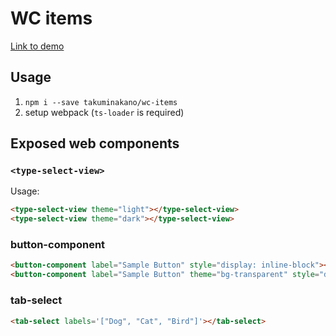 # WC items
[Link to demo](https://takuminakano.github.io/wc-items)

## Usage
1. `npm i --save takuminakano/wc-items`
2. setup webpack (`ts-loader` is required)
## Exposed web components
### `<type-select-view>`
Usage:
```html
<type-select-view theme="light"></type-select-view>
<type-select-view theme="dark"></type-select-view>
```
### button-component
```html
<button-component label="Sample Button" style="display: inline-block"></button-component>
<button-component label="Sample Button" theme="bg-transparent" style="display: inline-block;" onclick="alert('click')"></button-component>
```
### tab-select
```html
<tab-select labels='["Dog", "Cat", "Bird"]'></tab-select>
```
